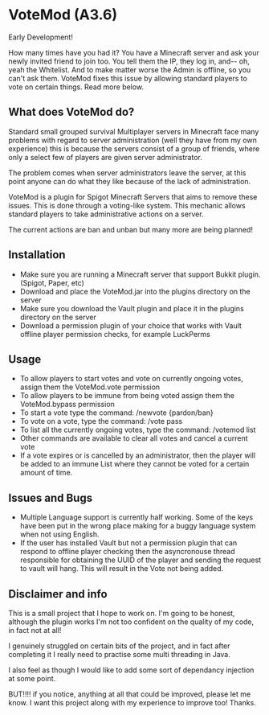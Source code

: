 # VoteMod (A3.6)
Early Development!

How many times have you had it? You have a Minecraft server and ask your newly invited friend to join too. You tell them the IP, they log in, and-- oh, yeah the Whitelist. And to make matter worse the Admin is offline, so you can't ask them. VoteMod fixes this issue by allowing standard players to vote on certain things. Read more below.

## What does VoteMod do?
Standard small grouped survival Multiplayer servers in Minecraft face many problems with regard to server administration (well they have from my own experience) this is because the servers consist of a group of friends, where only a select few of players are given server administrator.

The problem comes when server administrators leave the server, at this point anyone can do what they like because of the lack of administration.

VoteMod is a plugin for Spigot Minecraft Servers that aims to remove these issues. This is done through a voting-like system. This mechanic allows standard players to take administrative actions on a server.

The current actions are ban and unban but many more are being planned!

## Installation
- Make sure you are running a Minecraft server that support Bukkit plugin. (Spigot, Paper, etc)
- Download and place the VoteMod.jar into the plugins directory on the server
- Make sure you download the Vault plugin and place it in the plugins directory on the server
- Download a permission plugin of your choice that works with Vault offline player permission checks, for example LuckPerms

## Usage
- To allow players to start votes and vote on currently ongoing votes, assign them the VoteMod.vote permission
- To allow players to be immune from being voted assign them the VoteMod.bypass permission
- To start a vote type the command: /newvote {pardon/ban} <playername>
- To vote on a vote, type the command: /vote pass <playername>
- To list all the currently ongoing votes, type the command: /votemod list
- Other commands are available to clear all votes and cancel a current vote
- If a vote expires or is cancelled by an administrator, then the player will be added to an immune List where they cannot be voted for a certain amount of time.

## Issues and Bugs
- Multiple Language support is currently half working. Some of the keys have been put in the wrong place making for a buggy language system when not using English.
- If the user has installed Vault but not a permission plugin that can respond to offline player checking then the asyncronouse thread responsible for obtaining the UUID of the player and sending the request to vault will hang. This will result in the Vote not being added. 

## Disclaimer and info
This is a small project that I hope to work on. I'm going to be honest, although the plugin works I'm not too confident on the quality of my code, in fact not at all!

I genuinely struggled on certain bits of the project, and in fact after completing it I really need to practise some multi threading in Java.

I also feel as though I would like to add some sort of dependancy injection at some point.

BUT!!!! if you notice, anything at all that could be improved, please let me know. I want this project along with my experience to improve too! Thanks.

